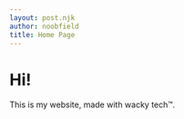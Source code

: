 ```yaml
---
layout: post.njk
author: noobfield
title: Home Page
---
```

# Hi!
This is my website, made with wacky tech™.
